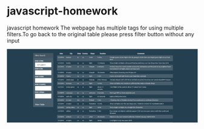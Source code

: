 # javascript-homework
javascript homework
The webpage has multiple tags for using multiple filters.To go back to the original table please press filter button without any input

![](java_script_homework/Homework/Instructions/StarterCode/table.png)
